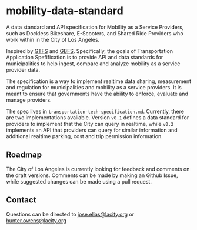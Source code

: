 # mobility-data-standard

A data standard and API specification for Mobility as a Service Providers, such as Dockless Bikeshare, E-Scooters, and Shared Ride Providers who work within in the City of Los Angeles. 

Inspired by [GTFS](https://developers.google.com/transit/gtfs/reference/) and [GBFS](https://github.com/NABSA/gbfs). Specifically, the goals of Transportation Application Spefification is to provide API and data standards for municipalities to help ingest, compare and analyze mobility as a service provider data. 

The specification is a way to implement realtime data sharing, measurement and regulation for municipalities and mobility as a service providers. It is meant to ensure that governments have the ability to enforce, evaluate and manage providers. 

The spec lives in `transportation-tech-specification.md`. Currently, there are two implementations avaliable. Version `v0.1` defines a data standard for providers to implement that the City can query in realtime, while `v0.2` implements an API that providers can query for similar information and additional realtime parking, cost and trip permission information. 

## Roadmap

The City of Los Angeles is currently looking for feedback and comments on the draft versions. Comments can be made by making an Github Issue, while suggested changes can be made using a pull request. 

## Contact

Questions can be directed to jose.elias@lacity.org or hunter.owens@lacity.org
